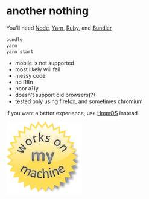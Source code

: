 # another nothing

You'll need [Node](https://nodejs.org/), [Yarn](https://yarnpkg.com/), [Ruby](https://www.ruby-lang.org/), and [Bundler](https://bundler.io/)
```
bundle
yarn
yarn start
```

- mobile is not supported
- most likely will fail
- messy code
- no i18n
- poor a11y
- doesn't support old browsers(?)
- tested only using firefox, and sometimes chromium

if you want a better experience, use [HmmOS](https://electogenius.github.io/HmmOS) instead

![Works on my machine](worksonmymachine.png)
